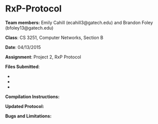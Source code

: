 # RxP-Protocol

<p><b>Team members:</b> Emily Cahill (ecahill3@gatech.edu) and Brandon Foley (bfoley13@gatech.edu)</p>
<p><b>Class</b>: CS 3251, Computer Networks, Section B</p>
<p><b>Date</b>: 04/13/2015</p>
<p><b>Assignment</b>: Project 2, RxP Protocol</p>

<p><b>Files Submitted</b>:
<ul>
<li>  </li>
<li>  </li>
<li>  </li>
</ul>
</p>

<p><b>Compilation Instructions:</b>


</p>

<p><b>Updated Protocol: </b>

</p>

<p><b>Bugs and Limitations: </b>

</p>
